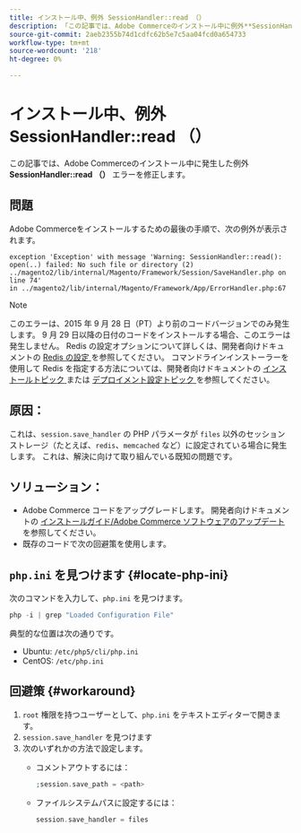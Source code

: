 ```yaml
---
title: インストール中、例外 SessionHandler::read （）
description: 「この記事では、Adobe Commerceのインストール中に例外**SessionHandler::read （）**が発生した場合の対処方法について説明します。」
source-git-commit: 2aeb2355b74d1cdfc62b5e7c5aa04fcd0a654733
workflow-type: tm+mt
source-wordcount: '218'
ht-degree: 0%

---
```



# インストール中、例外 SessionHandler::read （）

この記事では、Adobe Commerceのインストール中に発生した例外 **SessionHandler::read （）** エラーを修正します。

## 問題

Adobe Commerceをインストールするための最後の手順で、次の例外が表示されます。

```temrinal
exception 'Exception' with message 'Warning: SessionHandler::read():
open(..) failed: No such file or directory (2) ../magento2/lib/internal/Magento/Framework/Session/SaveHandler.php on line 74'
in ../magento2/lib/internal/Magento/Framework/App/ErrorHandler.php:67
```

>[!NOTE]
>
>このエラーは、2015 年 9 月 28 日（PT）より前のコードバージョンでのみ発生します。 9 月 29 日以降の日付のコードをインストールする場合、このエラーは発生しません。 Redis の設定オプションについて詳しくは、開発者向けドキュメントの [Redis の設定 ](https://experienceleague.adobe.com/en/docs/commerce-operations/configuration-guide/cache/redis/config-redis) を参照してください。 コマンドラインインストーラーを使用して Redis を指定する方法については、開発者向けドキュメントの [ インストールトピック ](https://experienceleague.adobe.com/en/docs/commerce-operations/installation-guide/advanced) または [ デプロイメント設定トピック ](https://experienceleague.adobe.com/en/docs/commerce-operations/installation-guide/tutorials/deployment) を参照してください。

## 原因：

これは、`session.save_handler` の PHP パラメータが `files` 以外のセッションストレージ（たとえば、`redis`、`memcached` など）に設定されている場合に発生します。 これは、解決に向けて取り組んでいる既知の問題です。

## ソリューション：

* Adobe Commerce コードをアップグレードします。 開発者向けドキュメントの [ インストールガイド/Adobe Commerce ソフトウェアのアップデート ](https://experienceleague.adobe.com/en/docs/commerce-operations/installation-guide/tutorials/uninstall) を参照してください。
* 既存のコードで次の回避策を使用します。

## `php.ini` を見つけます {#locate-php-ini}

次のコマンドを入力して、`php.ini` を見つけます。

```php
php -i | grep "Loaded Configuration File"
```

典型的な位置は次の通りです。

* Ubuntu: `/etc/php5/cli/php.ini`
* CentOS: `/etc/php.ini`

## 回避策 {#workaround}

1. `root` 権限を持つユーザーとして、`php.ini` をテキストエディターで開きます。
1. `session.save_handler` を見つけます
1. 次のいずれかの方法で設定します。
   * コメントアウトするには：

     ```php
     ;session.save_path = <path>
     ```

   * ファイルシステムパスに設定するには：

     ```php
     session.save_handler = files
     ```
